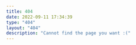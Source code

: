 ```yaml
---
title: 404
date: 2022-09-11 17:34:39
type: "404"
layout: "404"
description: "Cannot find the page you want :("
---
```

